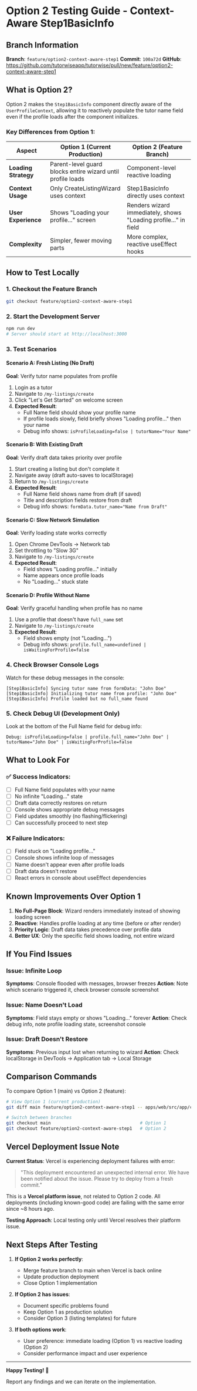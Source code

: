 # Option 2 Testing Guide - Context-Aware Step1BasicInfo

## Branch Information
**Branch**: `feature/option2-context-aware-step1`
**Commit**: `100a72d`
**GitHub**: https://github.com/tutorwiseapp/tutorwise/pull/new/feature/option2-context-aware-step1

## What is Option 2?

Option 2 makes the `Step1BasicInfo` component directly aware of the `UserProfileContext`, allowing it to reactively populate the tutor name field even if the profile loads after the component initializes.

### Key Differences from Option 1:
| Aspect | Option 1 (Current Production) | Option 2 (Feature Branch) |
|--------|------------------------------|---------------------------|
| **Loading Strategy** | Parent-level guard blocks entire wizard until profile loads | Component-level reactive loading |
| **Context Usage** | Only CreateListingWizard uses context | Step1BasicInfo directly uses context |
| **User Experience** | Shows "Loading your profile..." screen | Renders wizard immediately, shows "Loading profile..." in field |
| **Complexity** | Simpler, fewer moving parts | More complex, reactive useEffect hooks |

## How to Test Locally

### 1. Checkout the Feature Branch
```bash
git checkout feature/option2-context-aware-step1
```

### 2. Start the Development Server
```bash
npm run dev
# Server should start at http://localhost:3000
```

### 3. Test Scenarios

#### Scenario A: Fresh Listing (No Draft)
**Goal**: Verify tutor name populates from profile

1. Login as a tutor
2. Navigate to `/my-listings/create`
3. Click "Let's Get Started" on welcome screen
4. **Expected Result**:
   - Full Name field should show your profile name
   - If profile loads slowly, field briefly shows "Loading profile..." then your name
   - Debug info shows: `isProfileLoading=false | tutorName="Your Name"`

#### Scenario B: With Existing Draft
**Goal**: Verify draft data takes priority over profile

1. Start creating a listing but don't complete it
2. Navigate away (draft auto-saves to localStorage)
3. Return to `/my-listings/create`
4. **Expected Result**:
   - Full Name field shows name from draft (if saved)
   - Title and description fields restore from draft
   - Debug info shows: `formData.tutor_name="Name from Draft"`

#### Scenario C: Slow Network Simulation
**Goal**: Verify loading state works correctly

1. Open Chrome DevTools → Network tab
2. Set throttling to "Slow 3G"
3. Navigate to `/my-listings/create`
4. **Expected Result**:
   - Field shows "Loading profile..." initially
   - Name appears once profile loads
   - No "Loading..." stuck state

#### Scenario D: Profile Without Name
**Goal**: Verify graceful handling when profile has no name

1. Use a profile that doesn't have `full_name` set
2. Navigate to `/my-listings/create`
3. **Expected Result**:
   - Field shows empty (not "Loading...")
   - Debug info shows: `profile.full_name=undefined | isWaitingForProfile=false`

### 4. Check Browser Console Logs

Watch for these debug messages in the console:
```
[Step1BasicInfo] Syncing tutor name from formData: "John Doe"
[Step1BasicInfo] Initializing tutor name from profile: "John Doe"
[Step1BasicInfo] Profile loaded but no full_name found
```

### 5. Check Debug UI (Development Only)

Look at the bottom of the Full Name field for debug info:
```
Debug: isProfileLoading=false | profile.full_name="John Doe" |
tutorName="John Doe" | isWaitingForProfile=false
```

## What to Look For

### ✅ Success Indicators:
- [ ] Full Name field populates with your name
- [ ] No infinite "Loading..." state
- [ ] Draft data correctly restores on return
- [ ] Console shows appropriate debug messages
- [ ] Field updates smoothly (no flashing/flickering)
- [ ] Can successfully proceed to next step

### ❌ Failure Indicators:
- [ ] Field stuck on "Loading profile..."
- [ ] Console shows infinite loop of messages
- [ ] Name doesn't appear even after profile loads
- [ ] Draft data doesn't restore
- [ ] React errors in console about useEffect dependencies

## Known Improvements Over Option 1

1. **No Full-Page Block**: Wizard renders immediately instead of showing loading screen
2. **Reactive**: Handles profile loading at any time (before or after render)
3. **Priority Logic**: Draft data takes precedence over profile data
4. **Better UX**: Only the specific field shows loading, not entire wizard

## If You Find Issues

### Issue: Infinite Loop
**Symptoms**: Console flooded with messages, browser freezes
**Action**: Note which scenario triggered it, check browser console screenshot

### Issue: Name Doesn't Load
**Symptoms**: Field stays empty or shows "Loading..." forever
**Action**: Check debug info, note profile loading state, screenshot console

### Issue: Draft Doesn't Restore
**Symptoms**: Previous input lost when returning to wizard
**Action**: Check localStorage in DevTools → Application tab → Local Storage

## Comparison Commands

To compare Option 1 (main) vs Option 2 (feature):
```bash
# View Option 1 (current production)
git diff main feature/option2-context-aware-step1 -- apps/web/src/app/components/listings/wizard-steps/Step1BasicInfo.tsx

# Switch between branches
git checkout main                                  # Option 1
git checkout feature/option2-context-aware-step1   # Option 2
```

## Vercel Deployment Issue Note

**Current Status**: Vercel is experiencing deployment failures with error:
> "This deployment encountered an unexpected internal error. We have been notified about the issue. Please try to deploy from a fresh commit."

This is a **Vercel platform issue**, not related to Option 2 code. All deployments (including known-good code) are failing with the same error since ~8 hours ago.

**Testing Approach**: Local testing only until Vercel resolves their platform issue.

## Next Steps After Testing

1. **If Option 2 works perfectly**:
   - Merge feature branch to main when Vercel is back online
   - Update production deployment
   - Close Option 1 implementation

2. **If Option 2 has issues**:
   - Document specific problems found
   - Keep Option 1 as production solution
   - Consider Option 3 (listing templates) for future

3. **If both options work**:
   - User preference: immediate loading (Option 1) vs reactive loading (Option 2)
   - Consider performance impact and user experience

---

**Happy Testing!** 🧪

Report any findings and we can iterate on the implementation.
